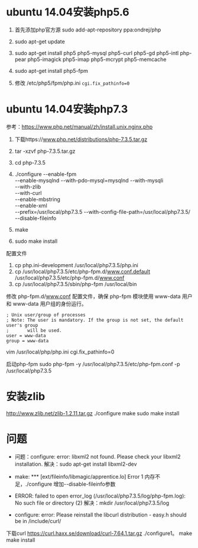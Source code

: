 # ubuntu 14.04安装php5.6

1. 首先添加php官方源
sudo add-apt-repository ppa:ondrej/php

1. sudo apt-get update

1. sudo apt-get install php5 php5-mysql php5-curl php5-gd php5-intl php-pear php5-imagick php5-imap php5-mcrypt php5-memcache
1. sudo apt-get install php5-fpm

1. 修改 /etc/php5/fpm/php.ini
`cgi.fix_pathinfo=0`

# ubuntu 14.04安装php7.3

参考：https://www.php.net/manual/zh/install.unix.nginx.php

1. 下载https://www.php.net/distributions/php-7.3.5.tar.gz
1. tar -xzvf php-7.3.5.tar.gz
1. cd php-7.3.5
1. ./configure --enable-fpm \
--enable-mysqlnd --with-pdo-mysql=mysqlnd --with-mysqli \
--with-zlib \
--with-curl \
--enable-mbstring \
--enable-xml \
--prefix=/usr/local/php7.3.5 --with-config-file-path=/usr/local/php7.3.5/ \
--disable-fileinfo


1. make
1. sudo make install

配置文件
1. cp php.ini-development /usr/local/php7.3.5/php.ini
1. cp /usr/local/php7.3.5/etc/php-fpm.d/www.conf.default /usr/local/php7.3.5/etc/php-fpm.d/www.conf
1. cp /usr/local/php7.3.5/sbin/php-fpm /usr/local/bin

修改 php-fpm.d/www.conf 配置文件，确保 php-fpm 模块使用 www-data 用户和 www-data 用户组的身份运行。
```
; Unix user/group of processes
; Note: The user is mandatory. If the group is not set, the default user's group
;       will be used.
user = www-data
group = www-data
```


vim /usr/local/php/php.ini
cgi.fix_pathinfo=0

启动php-fpm
sudo php-fpm -y /usr/local/php7.3.5/etc/php-fpm.conf -p /usr/local/php7.3.5

# 安装zlib

http://www.zlib.net/zlib-1.2.11.tar.gz
./configure
make
sudo make install

# 问题

* 问题：configure: error: libxml2 not found. Please check your libxml2 installation.
解决：sudo apt-get install libxml2-dev

* make: *** [ext/fileinfo/libmagic/apprentice.lo] Error 1
内存不足，./configure 增加--disable-fileinfo参数

* ERROR: failed to open error_log (/usr/local/php7.3.5/log/php-fpm.log): No such file or directory (2)
解决：mkdir /usr/local/php7.3.5/log

* configure: error: Please reinstall the libcurl distribution -
      easy.h should be in <curl-dir>/include/curl/

下载curl https://curl.haxx.se/download/curl-7.64.1.tar.gz
./configure1。
make
make install
